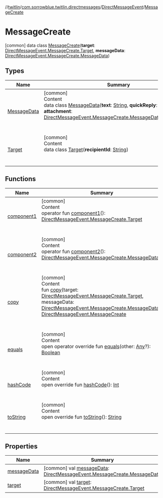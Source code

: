 //[twitlin](../../../index.md)/[com.sorrowblue.twitlin.directmessages](../../index.md)/[DirectMessageEvent](../index.md)/[MessageCreate](index.md)



# MessageCreate  
 [common] data class [MessageCreate](index.md)(**target**: [DirectMessageEvent.MessageCreate.Target](-target/index.md), **messageData**: [DirectMessageEvent.MessageCreate.MessageData](-message-data/index.md))   


## Types  
  
|  Name|  Summary| 
|---|---|
| <a name="com.sorrowblue.twitlin.directmessages/DirectMessageEvent.MessageCreate.MessageData///PointingToDeclaration/"></a>[MessageData](-message-data/index.md)| <a name="com.sorrowblue.twitlin.directmessages/DirectMessageEvent.MessageCreate.MessageData///PointingToDeclaration/"></a>[common]  <br>Content  <br>data class [MessageData](-message-data/index.md)(**text**: [String](https://kotlinlang.org/api/latest/jvm/stdlib/kotlin/-string/index.html), **quickReply**: [QuickReply](../../-quick-reply/index.md)?, **attachment**: [DirectMessageEvent.MessageCreate.MessageData.Attachment](-message-data/-attachment/index.md)?)  <br><br><br>
| <a name="com.sorrowblue.twitlin.directmessages/DirectMessageEvent.MessageCreate.Target///PointingToDeclaration/"></a>[Target](-target/index.md)| <a name="com.sorrowblue.twitlin.directmessages/DirectMessageEvent.MessageCreate.Target///PointingToDeclaration/"></a>[common]  <br>Content  <br>data class [Target](-target/index.md)(**recipientId**: [String](https://kotlinlang.org/api/latest/jvm/stdlib/kotlin/-string/index.html))  <br><br><br>


## Functions  
  
|  Name|  Summary| 
|---|---|
| <a name="com.sorrowblue.twitlin.directmessages/DirectMessageEvent.MessageCreate/component1/#/PointingToDeclaration/"></a>[component1](component1.md)| <a name="com.sorrowblue.twitlin.directmessages/DirectMessageEvent.MessageCreate/component1/#/PointingToDeclaration/"></a>[common]  <br>Content  <br>operator fun [component1](component1.md)(): [DirectMessageEvent.MessageCreate.Target](-target/index.md)  <br><br><br>
| <a name="com.sorrowblue.twitlin.directmessages/DirectMessageEvent.MessageCreate/component2/#/PointingToDeclaration/"></a>[component2](component2.md)| <a name="com.sorrowblue.twitlin.directmessages/DirectMessageEvent.MessageCreate/component2/#/PointingToDeclaration/"></a>[common]  <br>Content  <br>operator fun [component2](component2.md)(): [DirectMessageEvent.MessageCreate.MessageData](-message-data/index.md)  <br><br><br>
| <a name="com.sorrowblue.twitlin.directmessages/DirectMessageEvent.MessageCreate/copy/#com.sorrowblue.twitlin.directmessages.DirectMessageEvent.MessageCreate.Target#com.sorrowblue.twitlin.directmessages.DirectMessageEvent.MessageCreate.MessageData/PointingToDeclaration/"></a>[copy](copy.md)| <a name="com.sorrowblue.twitlin.directmessages/DirectMessageEvent.MessageCreate/copy/#com.sorrowblue.twitlin.directmessages.DirectMessageEvent.MessageCreate.Target#com.sorrowblue.twitlin.directmessages.DirectMessageEvent.MessageCreate.MessageData/PointingToDeclaration/"></a>[common]  <br>Content  <br>fun [copy](copy.md)(target: [DirectMessageEvent.MessageCreate.Target](-target/index.md), messageData: [DirectMessageEvent.MessageCreate.MessageData](-message-data/index.md)): [DirectMessageEvent.MessageCreate](index.md)  <br><br><br>
| <a name="kotlin/Any/equals/#kotlin.Any?/PointingToDeclaration/"></a>[equals](../../../com.sorrowblue.twitlin.v2.users/-users-api/-expansion/-companion/index.md#%5Bkotlin%2FAny%2Fequals%2F%23kotlin.Any%3F%2FPointingToDeclaration%2F%5D%2FFunctions%2F1930806739)| <a name="kotlin/Any/equals/#kotlin.Any?/PointingToDeclaration/"></a>[common]  <br>Content  <br>open operator override fun [equals](../../../com.sorrowblue.twitlin.v2.users/-users-api/-expansion/-companion/index.md#%5Bkotlin%2FAny%2Fequals%2F%23kotlin.Any%3F%2FPointingToDeclaration%2F%5D%2FFunctions%2F1930806739)(other: [Any](https://kotlinlang.org/api/latest/jvm/stdlib/kotlin/-any/index.html)?): [Boolean](https://kotlinlang.org/api/latest/jvm/stdlib/kotlin/-boolean/index.html)  <br><br><br>
| <a name="kotlin/Any/hashCode/#/PointingToDeclaration/"></a>[hashCode](../../../com.sorrowblue.twitlin.v2.users/-users-api/-expansion/-companion/index.md#%5Bkotlin%2FAny%2FhashCode%2F%23%2FPointingToDeclaration%2F%5D%2FFunctions%2F1930806739)| <a name="kotlin/Any/hashCode/#/PointingToDeclaration/"></a>[common]  <br>Content  <br>open override fun [hashCode](../../../com.sorrowblue.twitlin.v2.users/-users-api/-expansion/-companion/index.md#%5Bkotlin%2FAny%2FhashCode%2F%23%2FPointingToDeclaration%2F%5D%2FFunctions%2F1930806739)(): [Int](https://kotlinlang.org/api/latest/jvm/stdlib/kotlin/-int/index.html)  <br><br><br>
| <a name="kotlin/Any/toString/#/PointingToDeclaration/"></a>[toString](../../../com.sorrowblue.twitlin.v2.users/-users-api/-expansion/-companion/index.md#%5Bkotlin%2FAny%2FtoString%2F%23%2FPointingToDeclaration%2F%5D%2FFunctions%2F1930806739)| <a name="kotlin/Any/toString/#/PointingToDeclaration/"></a>[common]  <br>Content  <br>open override fun [toString](../../../com.sorrowblue.twitlin.v2.users/-users-api/-expansion/-companion/index.md#%5Bkotlin%2FAny%2FtoString%2F%23%2FPointingToDeclaration%2F%5D%2FFunctions%2F1930806739)(): [String](https://kotlinlang.org/api/latest/jvm/stdlib/kotlin/-string/index.html)  <br><br><br>


## Properties  
  
|  Name|  Summary| 
|---|---|
| <a name="com.sorrowblue.twitlin.directmessages/DirectMessageEvent.MessageCreate/messageData/#/PointingToDeclaration/"></a>[messageData](message-data.md)| <a name="com.sorrowblue.twitlin.directmessages/DirectMessageEvent.MessageCreate/messageData/#/PointingToDeclaration/"></a> [common] val [messageData](message-data.md): [DirectMessageEvent.MessageCreate.MessageData](-message-data/index.md)   <br>
| <a name="com.sorrowblue.twitlin.directmessages/DirectMessageEvent.MessageCreate/target/#/PointingToDeclaration/"></a>[target](target.md)| <a name="com.sorrowblue.twitlin.directmessages/DirectMessageEvent.MessageCreate/target/#/PointingToDeclaration/"></a> [common] val [target](target.md): [DirectMessageEvent.MessageCreate.Target](-target/index.md)   <br>

